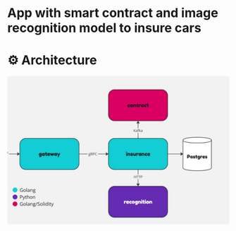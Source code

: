 # App with smart contract and image recognition model to insure cars

# ⚙ Architecture 

![image not found](arch.jpg "Architecture")